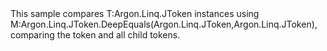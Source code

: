 <?xml version="1.0" encoding="utf-8"?>
<topic id="DeepEquals" revisionNumber="1">
  <developerConceptualDocument xmlns="http://ddue.schemas.microsoft.com/authoring/2003/5" xmlns:xlink="http://www.w3.org/1999/xlink">
    <introduction>
      <para>This sample compares <codeEntityReference>T:Argon.Linq.JToken</codeEntityReference>
      instances using <codeEntityReference>M:Argon.Linq.JToken.DeepEquals(Argon.Linq.JToken,Argon.Linq.JToken)</codeEntityReference>,
      comparing the token and all child tokens.</para>
    </introduction>
    <section>
      <title>Sample</title>
      <content>
        <code lang="cs" source="..\Src\Tests\Documentation\Samples\Linq\DeepEquals.cs" region="Usage" title="Usage" />
      </content>
    </section>
  </developerConceptualDocument>
</topic>
